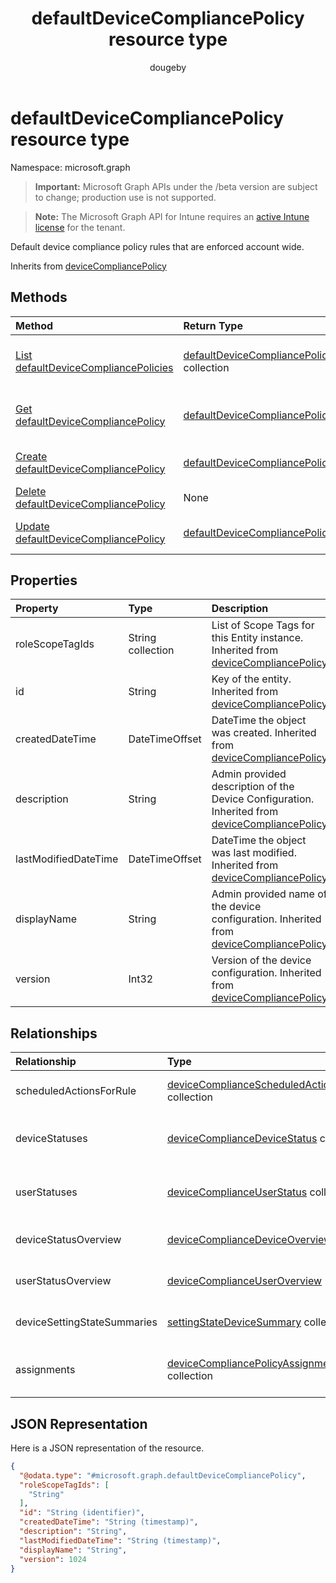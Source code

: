 ﻿---
title: "defaultDeviceCompliancePolicy resource type"
description: "Default device compliance policy rules that are enforced account wide."
author: "dougeby"
localization_priority: Normal
ms.prod: "intune"
doc_type: resourcePageType
---

# defaultDeviceCompliancePolicy resource type

Namespace: microsoft.graph

> **Important:** Microsoft Graph APIs under the /beta version are subject to change; production use is not supported.

> **Note:** The Microsoft Graph API for Intune requires an [active Intune license](https://go.microsoft.com/fwlink/?linkid=839381) for the tenant.

Default device compliance policy rules that are enforced account wide.

Inherits from [deviceCompliancePolicy](../resources/intune-shared-devicecompliancepolicy.md)

## Methods

| Method                                                                                                     | Return Type                                                                                                   | Description                                                                                                                                          |
| :--------------------------------------------------------------------------------------------------------- | :------------------------------------------------------------------------------------------------------------ | :--------------------------------------------------------------------------------------------------------------------------------------------------- |
| [List defaultDeviceCompliancePolicies](../api/intune-deviceconfig-defaultdevicecompliancepolicy-list.md)   | [defaultDeviceCompliancePolicy](../resources/intune-deviceconfig-defaultdevicecompliancepolicy.md) collection | List properties and relationships of the [defaultDeviceCompliancePolicy](../resources/intune-deviceconfig-defaultdevicecompliancepolicy.md) objects. |
| [Get defaultDeviceCompliancePolicy](../api/intune-deviceconfig-defaultdevicecompliancepolicy-get.md)       | [defaultDeviceCompliancePolicy](../resources/intune-deviceconfig-defaultdevicecompliancepolicy.md)            | Read properties and relationships of the [defaultDeviceCompliancePolicy](../resources/intune-deviceconfig-defaultdevicecompliancepolicy.md) object.  |
| [Create defaultDeviceCompliancePolicy](../api/intune-deviceconfig-defaultdevicecompliancepolicy-create.md) | [defaultDeviceCompliancePolicy](../resources/intune-deviceconfig-defaultdevicecompliancepolicy.md)            | Create a new [defaultDeviceCompliancePolicy](../resources/intune-deviceconfig-defaultdevicecompliancepolicy.md) object.                              |
| [Delete defaultDeviceCompliancePolicy](../api/intune-deviceconfig-defaultdevicecompliancepolicy-delete.md) | None                                                                                                          | Deletes a [defaultDeviceCompliancePolicy](../resources/intune-deviceconfig-defaultdevicecompliancepolicy.md).                                        |
| [Update defaultDeviceCompliancePolicy](../api/intune-deviceconfig-defaultdevicecompliancepolicy-update.md) | [defaultDeviceCompliancePolicy](../resources/intune-deviceconfig-defaultdevicecompliancepolicy.md)            | Update the properties of a [defaultDeviceCompliancePolicy](../resources/intune-deviceconfig-defaultdevicecompliancepolicy.md) object.                |

## Properties

| Property             | Type              | Description                                                                                                                                           |
| :------------------- | :---------------- | :---------------------------------------------------------------------------------------------------------------------------------------------------- |
| roleScopeTagIds      | String collection | List of Scope Tags for this Entity instance. Inherited from [deviceCompliancePolicy](../resources/intune-shared-devicecompliancepolicy.md)            |
| id                   | String            | Key of the entity. Inherited from [deviceCompliancePolicy](../resources/intune-shared-devicecompliancepolicy.md)                                      |
| createdDateTime      | DateTimeOffset    | DateTime the object was created. Inherited from [deviceCompliancePolicy](../resources/intune-shared-devicecompliancepolicy.md)                        |
| description          | String            | Admin provided description of the Device Configuration. Inherited from [deviceCompliancePolicy](../resources/intune-shared-devicecompliancepolicy.md) |
| lastModifiedDateTime | DateTimeOffset    | DateTime the object was last modified. Inherited from [deviceCompliancePolicy](../resources/intune-shared-devicecompliancepolicy.md)                  |
| displayName          | String            | Admin provided name of the device configuration. Inherited from [deviceCompliancePolicy](../resources/intune-shared-devicecompliancepolicy.md)        |
| version              | Int32             | Version of the device configuration. Inherited from [deviceCompliancePolicy](../resources/intune-shared-devicecompliancepolicy.md)                    |

## Relationships

| Relationship                | Type                                                                                                                            | Description                                                                                                                                             |
| :-------------------------- | :------------------------------------------------------------------------------------------------------------------------------ | :------------------------------------------------------------------------------------------------------------------------------------------------------ |
| scheduledActionsForRule     | [deviceComplianceScheduledActionForRule](../resources/intune-deviceconfig-devicecompliancescheduledactionforrule.md) collection | The list of scheduled action for this rule Inherited from [deviceCompliancePolicy](../resources/intune-shared-devicecompliancepolicy.md)                |
| deviceStatuses              | [deviceComplianceDeviceStatus](../resources/intune-deviceconfig-devicecompliancedevicestatus.md) collection                     | List of DeviceComplianceDeviceStatus. Inherited from [deviceCompliancePolicy](../resources/intune-shared-devicecompliancepolicy.md)                     |
| userStatuses                | [deviceComplianceUserStatus](../resources/intune-deviceconfig-devicecomplianceuserstatus.md) collection                         | List of DeviceComplianceUserStatus. Inherited from [deviceCompliancePolicy](../resources/intune-shared-devicecompliancepolicy.md)                       |
| deviceStatusOverview        | [deviceComplianceDeviceOverview](../resources/intune-deviceconfig-devicecompliancedeviceoverview.md)                            | Device compliance devices status overview Inherited from [deviceCompliancePolicy](../resources/intune-shared-devicecompliancepolicy.md)                 |
| userStatusOverview          | [deviceComplianceUserOverview](../resources/intune-deviceconfig-devicecomplianceuseroverview.md)                                | Device compliance users status overview Inherited from [deviceCompliancePolicy](../resources/intune-shared-devicecompliancepolicy.md)                   |
| deviceSettingStateSummaries | [settingStateDeviceSummary](../resources/intune-deviceconfig-settingstatedevicesummary.md) collection                           | Compliance Setting State Device Summary Inherited from [deviceCompliancePolicy](../resources/intune-shared-devicecompliancepolicy.md)                   |
| assignments                 | [deviceCompliancePolicyAssignment](../resources/intune-deviceconfig-devicecompliancepolicyassignment.md) collection             | The collection of assignments for this compliance policy. Inherited from [deviceCompliancePolicy](../resources/intune-shared-devicecompliancepolicy.md) |

## JSON Representation

Here is a JSON representation of the resource.

<!-- {
  "blockType": "resource",
  "keyProperty": "id",
  "@odata.type": "microsoft.graph.defaultDeviceCompliancePolicy"
}
-->

```json
{
  "@odata.type": "#microsoft.graph.defaultDeviceCompliancePolicy",
  "roleScopeTagIds": [
    "String"
  ],
  "id": "String (identifier)",
  "createdDateTime": "String (timestamp)",
  "description": "String",
  "lastModifiedDateTime": "String (timestamp)",
  "displayName": "String",
  "version": 1024
}
```
